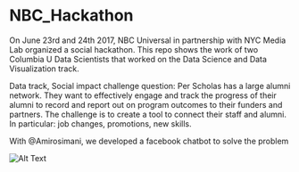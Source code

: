 # NBC_Hackathon

On June 23rd and 24th 2017, NBC Universal in partnership with NYC Media Lab organized a social hackathon.
This repo shows the work of two Columbia U Data Scientists that worked on the Data Science and Data Visualization track.

Data track, Social impact challenge question:
Per Scholas has a large alumni network. They want to effectively engage and track the progress of their alumni
to record and report out on program outcomes to their funders and partners. 
The challenge is to create a tool to connect their staff and alumni. In particular: job changes, promotions, new skills.

With @Amirosimani, we developed a facebook chatbot to solve the problem

![Alt Text](https://github.com/gary159/NBC_Hackathon/blob/master/Demo_video.gif)